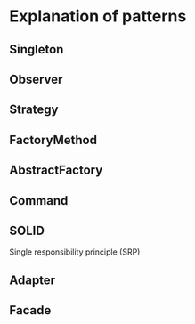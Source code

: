 # Explanation of patterns
## Singleton
## Observer
## Strategy
## FactoryMethod
## AbstractFactory
## Command
## SOLID
Single responsibility principle (SRP)    
## Adapter
## Facade